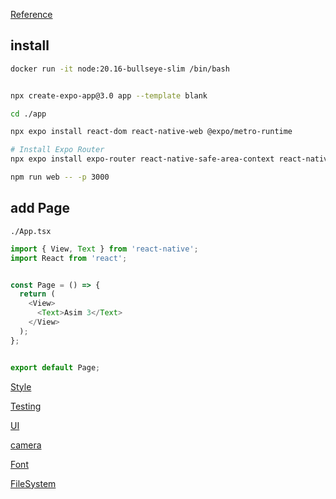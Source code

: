 [Reference](https://docs.expo.dev/versions/latest/)


## install
```bash
docker run -it node:20.16-bullseye-slim /bin/bash


npx create-expo-app@3.0 app --template blank

cd ./app

npx expo install react-dom react-native-web @expo/metro-runtime

# Install Expo Router
npx expo install expo-router react-native-safe-area-context react-native-screens expo-linking expo-constants expo-status-bar

npm run web -- -p 3000
```


## add Page
`./App.tsx`
```ts
import { View, Text } from 'react-native';
import React from 'react';


const Page = () => {
  return (
    <View>
      <Text>Asim 3</Text>
    </View>
  );
};


export default Page;
```

[Style](https://reactnative.dev/docs/style)

[Testing](https://reactnative.dev/docs/testing-overview)

[UI](https://docs.expo.dev/develop/user-interface/splash-screen-and-app-icon/)

[camera](https://docs.expo.dev/versions/latest/sdk/camera/)

[Font](https://docs.expo.dev/versions/latest/sdk/font/)

[FileSystem](https://docs.expo.dev/versions/latest/sdk/filesystem/)
